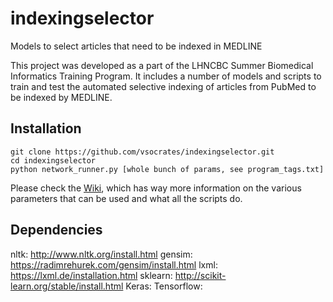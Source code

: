 # indexingselector
Models to select articles that need to be indexed in MEDLINE

This project was developed as a part of the LHNCBC Summer Biomedical Informatics Training Program. It includes a number of models and scripts to train and test the automated selective indexing of articles from PubMed to be indexed by MEDLINE. 

## Installation

```
git clone https://github.com/vsocrates/indexingselector.git
cd indexingselector
python network_runner.py [whole bunch of params, see program_tags.txt]
```
Please check the [Wiki](https://github.com/vsocrates/indexingselector/wiki), which has way more information on the various parameters that can be used and what all the scripts do.

## Dependencies

nltk: http://www.nltk.org/install.html
gensim: https://radimrehurek.com/gensim/install.html
lxml: https://lxml.de/installation.html
sklearn: http://scikit-learn.org/stable/install.html
Keras:
Tensorflow:
